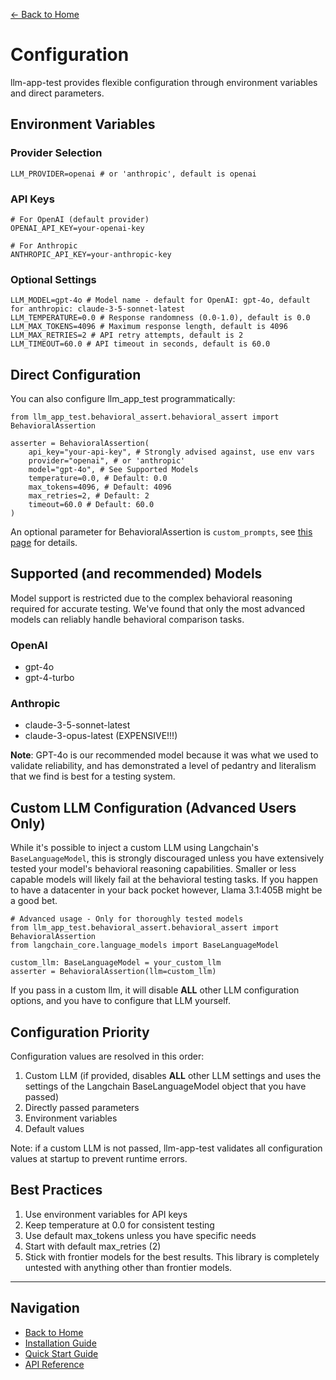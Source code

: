 [← Back to Home](../index.md)

# Configuration

llm-app-test provides flexible configuration through environment variables and direct parameters.

## Environment Variables

### Provider Selection

```
LLM_PROVIDER=openai # or 'anthropic', default is openai
```

### API Keys

```
# For OpenAI (default provider)
OPENAI_API_KEY=your-openai-key

# For Anthropic 
ANTHROPIC_API_KEY=your-anthropic-key
```

### Optional Settings

```
LLM_MODEL=gpt-4o # Model name - default for OpenAI: gpt-4o, default for anthropic: claude-3-5-sonnet-latest
LLM_TEMPERATURE=0.0 # Response randomness (0.0-1.0), default is 0.0
LLM_MAX_TOKENS=4096 # Maximum response length, default is 4096
LLM_MAX_RETRIES=2 # API retry attempts, default is 2
LLM_TIMEOUT=60.0 # API timeout in seconds, default is 60.0
```


## Direct Configuration

You can also configure llm_app_test programmatically:

```
from llm_app_test.behavioral_assert.behavioral_assert import BehavioralAssertion

asserter = BehavioralAssertion(
    api_key="your-api-key", # Strongly advised against, use env vars
    provider="openai", # or 'anthropic'
    model="gpt-4o", # See Supported Models
    temperature=0.0, # Default: 0.0
    max_tokens=4096, # Default: 4096
    max_retries=2, # Default: 2
    timeout=60.0 # Default: 60.0
)
```
An optional parameter for BehavioralAssertion is `custom_prompts`, see [this page](custom-prompt-configuration.md) for details.

## Supported (and recommended) Models

Model support is restricted due to the complex behavioral reasoning required for accurate testing. We've found that only the most advanced models can reliably handle behavioral comparison tasks.

### OpenAI
- gpt-4o
- gpt-4-turbo

### Anthropic
- claude-3-5-sonnet-latest
- claude-3-opus-latest (EXPENSIVE!!!)

**Note**: GPT-4o is our recommended model because it was what we used to validate reliability, and has demonstrated a level of pedantry and literalism that we find is best for a testing system.

## Custom LLM Configuration (Advanced Users Only)

While it's possible to inject a custom LLM using Langchain's `BaseLanguageModel`, this is strongly discouraged unless you have extensively tested your model's behavioral reasoning capabilities. Smaller or less capable models will likely fail at the behavioral testing tasks. If you happen to have a datacenter in your back pocket however, Llama 3.1:405B might be a good bet.

```
# Advanced usage - Only for thoroughly tested models
from llm_app_test.behavioral_assert.behavioral_assert import BehavioralAssertion
from langchain_core.language_models import BaseLanguageModel

custom_llm: BaseLanguageModel = your_custom_llm
asserter = BehavioralAssertion(llm=custom_llm)
```

If you pass in a custom llm, it will disable **ALL** other LLM configuration options, and you have to configure that LLM yourself.

## Configuration Priority

Configuration values are resolved in this order:

1. Custom LLM (if provided, disables **ALL** other LLM settings and uses the settings of the Langchain BaseLanguageModel object that you have passed)
2. Directly passed parameters
3. Environment variables
4. Default values

Note: if a custom LLM is not passed, llm-app-test validates all configuration values at startup to prevent runtime errors.

## Best Practices

1. Use environment variables for API keys
2. Keep temperature at 0.0 for consistent testing
3. Use default max_tokens unless you have specific needs
4. Start with default max_retries (2)
5. Stick with frontier models for the best results. This library is completely untested with anything other than frontier models.

---

## Navigation

- [Back to Home](../index.md)
- [Installation Guide](../getting-started/installation.md)
- [Quick Start Guide](../getting-started/quickstart.md)
- [API Reference](behavioral-assertion.md)
